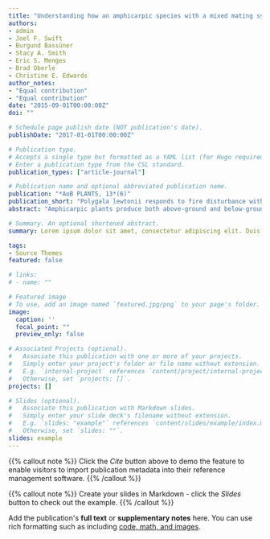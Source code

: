 ```yaml
---
title: "Understanding how an amphicarpic species with a mixed mating system responds to fire: a population genetic approach"
authors:
- admin
- Joel F. Swift
- Burgund Bassüner
- Stacy A. Smith
- Eric S. Menges
- Brad Oberle
- Christine E. Edwards
author_notes:
- "Equal contribution"
- "Equal contribution"
date: "2015-09-01T00:00:00Z"
doi: ""

# Schedule page publish date (NOT publication's date).
publishDate: "2017-01-01T00:00:00Z"

# Publication type.
# Accepts a single type but formatted as a YAML list (for Hugo requirements).
# Enter a publication type from the CSL standard.
publication_types: ["article-journal"]

# Publication name and optional abbreviated publication name.
publication: "*AoB PLANTS, 13*(6)"
publication_short: "Polygala lewtonii responds to fire disturbance with increased population structure and re-surfacing of rare alleles, likely from individuals originating from the seedbank"
abstract: "Amphicarpic plants produce both above-ground and below-ground seeds. Because below-ground seeds are protected in the soil and may maintain viability when above-ground conditions are stressful, they were proposed as an adaptation to recolonize a site after disturbance. However, whether below-ground seeds are the main colonizers after a disturbance remains unknown. Our goal was to understand whether recolonization by an amphicarpic species after fire was accomplished primarily through germination of seeds produced above-ground or below-ground. We investigated Polygala lewtonii, an amphicarpic, perennial species endemic to fire-prone Florida sandhill and scrub, where fire kills plants but subsequently increases recruitment and population sizes. Polygala lewtonii produces three flower types: above-ground chasmogamous flowers and above-ground and below-ground cleistogamous flowers, with previous research demonstrating chasmogamous flowers produce a much greater proportion of seeds than cleistogamous flowers. We quantified outcrossing in seeds produced by chasmogamous flowers to determine whether it differed from the 100 % self-fertilized below-ground seeds. Approximately 25 % of seeds from chasmogamous flowers showed evidence of cross-pollination. Assuming that chasmogamous flowers produce the majority of the above-ground seeds, as was shown previously, this indicates it is possible to differentiate between germination by above-ground versus below-ground seeds in post-fire colonization. We next compared genetic diversity, admixture, inbreeding and population genetic structure pre- and post-fire. If fire promoted germination of chasmogamous seeds, heterozygosity and admixture would increase, and genetic structure and inbreeding would decrease. Instead, inbreeding and genetic structure increased and admixture decreased, suggesting that the below-ground selfed seeds (with limited dispersal ability) increased their contribution to the population after fire, possibly because fire reduced above-ground seed viability. Additionally, new alleles not found previously in range-wide analyses emerged from the seed bank post-fire. These results suggest that amphicarpy is a powerful adaptation to preserve genetic variation, maintain adaptive potential and promote rapid post-fire colonization."

# Summary. An optional shortened abstract.
summary: Lorem ipsum dolor sit amet, consectetur adipiscing elit. Duis posuere tellus ac convallis placerat. Proin tincidunt magna sed ex sollicitudin condimentum.

tags:
- Source Themes
featured: false

# links:
# - name: ""

# Featured image
# To use, add an image named `featured.jpg/png` to your page's folder. 
image:
  caption: ''
  focal_point: ""
  preview_only: false

# Associated Projects (optional).
#   Associate this publication with one or more of your projects.
#   Simply enter your project's folder or file name without extension.
#   E.g. `internal-project` references `content/project/internal-project/index.md`.
#   Otherwise, set `projects: []`.
projects: []

# Slides (optional).
#   Associate this publication with Markdown slides.
#   Simply enter your slide deck's filename without extension.
#   E.g. `slides: "example"` references `content/slides/example/index.md`.
#   Otherwise, set `slides: ""`.
slides: example
---
```


{{% callout note %}}
Click the *Cite* button above to demo the feature to enable visitors to import publication metadata into their reference management software.
{{% /callout %}}

{{% callout note %}}
Create your slides in Markdown - click the *Slides* button to check out the example.
{{% /callout %}}

Add the publication's **full text** or **supplementary notes** here. You can use rich formatting such as including [code, math, and images](https://docs.hugoblox.com/content/writing-markdown-latex/).

